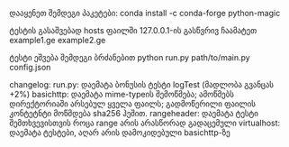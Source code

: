 დააყენეთ შემდეგი პაკეტები:
conda install -c conda-forge python-magic

ტესტის გასაშვებად hosts ფაილში 127.0.0.1-ის გასწვრივ ჩაამატეთ example1.ge example2.ge

ტესტი ეშვება შემდეგი ბრძანებით
python run.py path/to/main.py config.json


changelog:
run.py: დაემატა ბონუსის ტესტი logTest (მადლობა გვანცას +2%)
basichttp: დაემატა mime-typeის შემოწმება; ამოწმებს დირექტორიაში არსებულ ყველა ფაილს; გადმოწერილი ფაილის კონტეტნტი მოწმდება sha256 ჰეშით.
rangeheader: დაემატა ტესტი შემთხვევისთვის როცა range არის არასწორად გადაცემული
virtualhost: დაემატა ტესტები, აღარ არის დამოკიდებული basichttp-ზე

